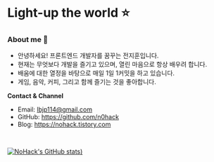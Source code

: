# Light-up the world ⭐️

### About me 🤗

- 안녕하세요! 프론트엔드 개발자를 꿈꾸는 전지훈입니다.
- 현재는 무엇보다 개발을 즐기고 있으며, 열린 마음으로 항상 배우려 합니다.
- 배움에 대한 열정을 바탕으로 매일 1일 1커밋을 하고 있습니다.
- 게임, 음악, 커피, 그리고 함께 즐기는 것을 좋아합니다.

**Contact & Channel**

- Email: lbjp114@gmail.com
- GitHub: https://github.com/n0hack
- Blog: https://nohack.tistory.com

<br>

[![NoHack's GitHub stats](https://github-readme-stats.vercel.app/api?username=n0hack&show_icons=true&theme=darcula))](https://github.com/n0hack/github-readme-stats)
